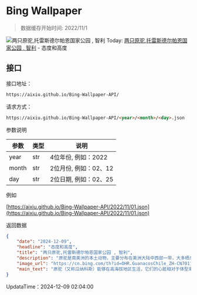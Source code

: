 # Bing Wallpaper

> 数据缓存开始时间: 2022/11/1

![两只原驼,托雷斯德尔帕恩国家公园 , 智利](https://cn.bing.com/th?id=OHR.GuanacosChile_ZH-CN7011761081_1920x1080.webp)
Today: [两只原驼,托雷斯德尔帕恩国家公园 , 智利](https://cn.bing.com/th?id=OHR.GuanacosChile_ZH-CN7011761081_1920x1080.webp) - 态度和高度

## 接口

接口地址：

```html
https://aixiu.github.io/Bing-Wallpaper-API/
```

请求方式：

```html
https://aixiu.github.io/Bing-Wallpaper-API/<year>/<month>/<day>.json
```

参数说明

| 参数 | 类型 | 说明 |
| - | - | - |
| year | str | 4位年份, 例如：2022 |
| month | str | 2位月份, 例如：02、12 |
| day | str | 2位日期, 例如：02、25 |

例如

[https://aixiu.github.io/Bing-Wallpaper-API/2022/11/01.json](https://aixiu.github.io/Bing-Wallpaper-API/2022/11/01.json)

返回数据

```json
{
    "date": "2024-12-09",
    "headline": "态度和高度",
    "title": "两只原驼,托雷斯德尔帕恩国家公园 , 智利",
    "description": "原驼是南美洲的本土动物，主要分布在美洲大陆中西部一带，大多栖息在秘鲁与玻利维亚交界的安第斯山脉。原驼生性机警敏捷，喜欢成群外出觅食，性格相对温顺。",
    "image_url": "https://cn.bing.com/th?id=OHR.GuanacosChile_ZH-CN7011761081_1920x1080.webp",
    "main_text": "原驼（又称瓜纳科斯）能够在高海拔地区生活，它们的心脏相对于体型来说很大，单位体积血液内所含血红蛋白的量大约是人类血液的四倍。"
}
```

UpdataTime：2024-12-09 02:04:00
